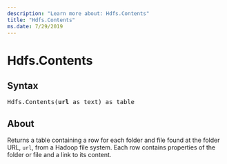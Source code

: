 ```yaml
---
description: "Learn more about: Hdfs.Contents"
title: "Hdfs.Contents"
ms.date: 7/29/2019
---
```

# Hdfs.Contents
  
## Syntax

<pre>
Hdfs.Contents(<b>url</b> as text) as table
</pre> 

## About  
Returns a table containing a row for each folder and file found at the folder URL, `url`, from a Hadoop file system. Each row contains properties of the folder or file and a link to its content.
